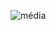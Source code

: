 ![média](https://github.com/agriciosouza/softexaulas/assets/99698837/e0d919f6-209e-4bad-b1fa-b7332e650091)
